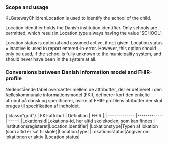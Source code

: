 ### Scope and usage
KLGatewayChildrenLocation is used to identify the school of the child.

Location.identifier holds the Danish institution identifier. Only schools are permitted, which result in Location.type always having the value 'SCHOOL'.

Location.status is optional and assumed active, if not given. Location.status = inactive is used to report entered-in-error. However, this option should only be used, if the school is fully unknown to the municipality system, and should never have been in the system at all.

### Conversions between Danish information model and FHIR-profile

Nedenstående tabel oversætter mellem de attributter, der er defineret i den fælleskommunale informationsmodel (FKI), definerer kort den enkelte attribut på dansk og specificerer, hvilke af FHIR-profilens atributter der skal bruges til specifikation af indholdet. 

{:class="grid"}
|   FKI-attribut      | Definition        | FHIR  |
| ------------- |-------------| -----|
|Lokationsid|Lokations-id, her altid skolekoden, som kan findes i institutionsregisteret|Location.identifier|
|Lokationstype|Typen af lokation (som altid er sat til skole)|Location.type|
|Lokationsstatus|Angiver om lokationen er aktiv |Location.status|